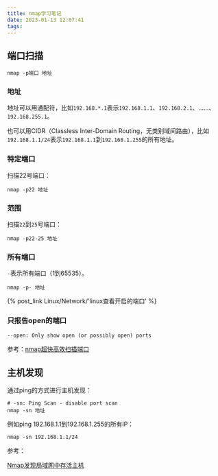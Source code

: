 ```yaml
---
title: nmap学习笔记
date: 2023-01-13 12:07:41
tags:
---
```


## 端口扫描

```shell
nmap -p端口 地址
```

### 地址

地址可以用通配符，比如`192.168.*.1`表示`192.168.1.1`、`192.168.2.1`、……、`192.168.255.1`。

也可以用CIDR（Classless Inter-Domain Routing，无类别域间路由），比如`192.168.1.1/24`表示`192.168.1.1`到`192.168.1.255`的所有地址。

### 特定端口

扫描22号端口：

```shell
nmap -p22 地址
```

### 范围

扫描`22`到`25`号端口：

```shell
nmap -p22-25 地址
```

### 所有端口

`-`表示所有端口（1到65535）。

```shell
nmap -p- 地址
```

{% post_link Linux/Network/'linux查看开启的端口' %}

### 只报告open的端口

`--open: Only show open (or possibly open) ports`

参考：[nmap超快高效扫描端口](https://blog.csdn.net/cookieXSS/article/details/105475535)

## 主机发现

通过ping的方式进行主机发现：

```shell
# -sn: Ping Scan - disable port scan
nmap -sn 地址
```

例如ping 192.168.1.1到192.168.1.255的所有IP：

```shell
nmap -sn 192.168.1.1/24
```

参考：

[Nmap发现局域网中存活主机](https://blog.csdn.net/weixin_61427044/article/details/127711345)
